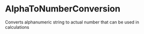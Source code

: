 # AlphaToNumberConversion
 Converts alphanumeric string to actual number that can be used in calculations
